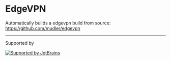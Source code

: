 # EdgeVPN

Automatically builds a edgevpn build from source: https://github.com/mudler/edgevpn

---
Supported by

[![Supported by JetBrains](https://cdn.rawgit.com/bavix/development-through/46475b4b/jetbrains.svg)](https://www.jetbrains.com/)
